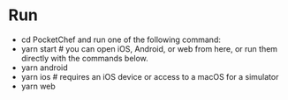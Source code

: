 
# Run
- cd PocketChef
and run one of the following command:
- yarn start # you can open iOS, Android, or web from here, or run them directly with the commands below.
- yarn android
- yarn ios # requires an iOS device or access to a macOS for a simulator
- yarn web

